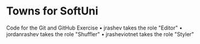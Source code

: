 # Towns for SoftUni
Code for the Git and GitHub Exercise
•	jrashev takes the role "Editor"
•	jordanrashev takes the role "Shuffler"
•	jrasheviotnet takes the role "Styler"
